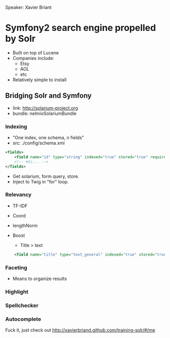 Speaker: Xavier Briant
# Symfony2 search engine propelled by Solr

- Built on top of Lucene
- Companies include:
  - Etsy
  - AOL
  - etc
- Relatively simple to install

## Bridging Solr and Symfony

- link: http://solarium-project.org
- bundle: nelmioSolariumBundle

### Indexing

- "One index, one schema, n fields"
- src: ./config/schema.xml

``` xml
<fields>
	<field name="id" type="string" indexed="true" stored="true" required="true" />
	<!-- etc... -->
</fields>
```

- Get solarium, form query, store.
- Inject to Twig in "for" loop.

### Relevancy
- TF-IDF
- Coord
- lengthNorm

- Boost
  - Title > text

``` xml
	<field name="title" type="text_general" indexed="true" stored="true" />
```

### Faceting

- Means to organize results

### Highlight

### Spellchecker

### Autocomplete

Fuck it, just check out http://xavierbriand.github.com/training-solr/#/me